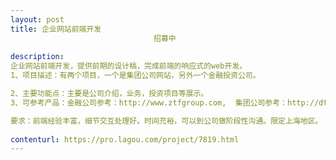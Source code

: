 ```yaml
---                
layout: post       
title: 企业网站前端开发
                                招募中
           
description: 
企业网站前端开发，提供前期的设计稿，完成前端的响应式的web开发。
1、项目描述：有两个项目，一个是集团公司网站，另外一个金融投资公司。

2、主要功能点：主要是公司介绍，业务，投资项目等展示。
3、可参考产品：金融公司参考：http://www.ztfgroup.com,  集团公司参考：http://dtgsiam.com/

要求：前端经验丰富，细节交互处理好。时间充裕，可以到公司做阶段性沟通。限定上海地区。
     
contenturl: https://pro.lagou.com/project/7819.html      
---                 
```

